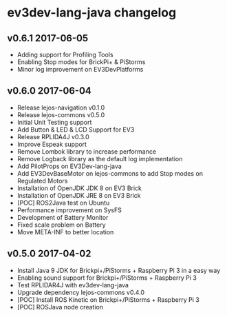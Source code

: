 # ev3dev-lang-java changelog

## v0.6.1 2017-06-05

- Adding support for Profiling Tools
- Enabling Stop modes for BrickPi+ & PiStorms
- Minor log improvement on EV3DevPlatforms

## v0.6.0 2017-06-04

- Release lejos-navigation v0.1.0
- Release lejos-commons v0.5.0
- Initial Unit Testing support
- Add Button & LED & LCD Support for EV3
- Release RPLIDA4J v0.3.0
- Improve Espeak support
- Remove Lombok library to increase performance
- Remove Logback library as the default log implementation
- Add PilotProps on EV3Dev-lang-java
- Add EV3DevBaseMotor on lejos-commons to add Stop modes on Regulated Motors
- Installation of OpenJDK JDK 8 on EV3 Brick
- Installation of OpenJDK JRE 8 on EV3 Brick
- [POC] ROS2Java test on Ubuntu
- Performance improvement on SysFS
- Development of Battery Monitor
- Fixed scale problem on Battery
- Move META-INF to better location

## v0.5.0 2017-04-02

- Install Java 9 JDK for Brickpi+/PiStorms + Raspberry Pi 3 in a easy way
- Enabling sound support for Brickpi+/PiStorms + Raspberry Pi 3
- Test RPLIDAR4J with ev3dev-lang-java
- Upgrade dependency lejos-commons v0.4.0
- [POC] Install ROS Kinetic on Brickpi+/PiStorms + Raspberry Pi 3
- [POC] ROSJava node creation
